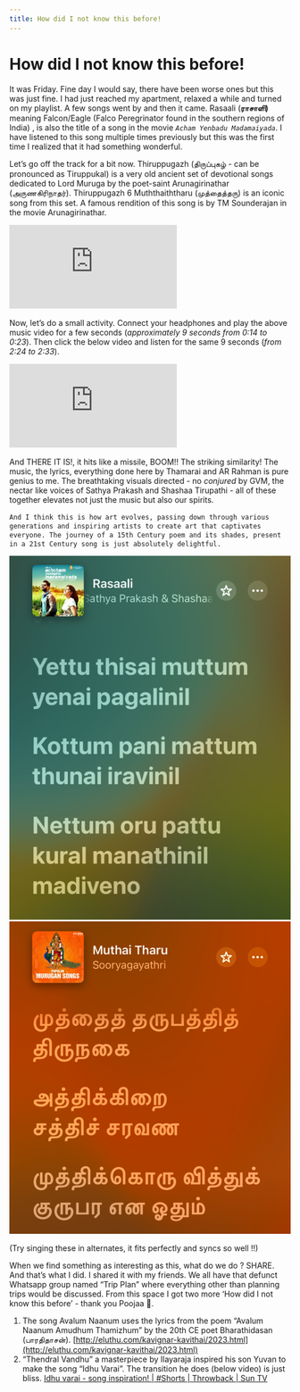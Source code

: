 ```yaml
---
title: How did I not know this before!
---
```


# How did I not know this before!

It was Friday. Fine day I would say, there have been worse ones but this was just fine. I had just reached my apartment, relaxed a while and turned on my playlist. A few songs went by and then it came. Rasaali (**ராசாளி)** meaning Falcon/Eagle (Falco Peregrinator found in the southern regions of India) , is also the title of a song in the movie *```Acham Yenbadu Madamaiyada```*. I have listened to this song multiple times previously but this was the first time I realized that it had something wonderful. 

Let’s go off the track for a bit now. Thiruppugazh (திருப்புகழ் - can be pronounced as Tiruppukal) is a very old ancient set of devotional songs dedicated to Lord Muruga by the poet-saint Arunagirinathar (அருணகிரிநாதர்). Thiruppugazh 6 Muththaiththaru (முத்தைத்தரு) is an iconic song from this set. A famous rendition of this song is by TM Sounderajan in the movie Arunagirinathar. 
<div class="videowrapper">
    <iframe  src="https://www.youtube-nocookie.com/embed/e3Sprso1bKQ?si=RIJW4bLFwIQDJWhK&amp;start=14" title="YouTube video player" frameborder="0" allow="accelerometer; autoplay; clipboard-write; encrypted-media; gyroscope; picture-in-picture; web-share" referrerpolicy="strict-origin-when-cross-origin" allowfullscreen></iframe>
</div>

Now, let’s do a small activity. Connect your headphones and play the above music video for a few seconds (*approximately 9 seconds from 0:14 to 0:23*). Then click the below video and listen for the same 9 seconds (*from 2:24 to 2:33*).

<div class="videowrapper">
    <iframe  src="https://www.youtube-nocookie.com/embed/QrLrsWwUp04?si=6zB65YVno5O3Q9-C&amp;start=144" title="YouTube video player" frameborder="0" allow="accelerometer; autoplay; clipboard-write; encrypted-media; gyroscope; picture-in-picture; web-share" referrerpolicy="strict-origin-when-cross-origin" allowfullscreen></iframe>
</div>

And THERE IT IS!, it hits like a missile, BOOM!! The striking similarity! The music, the lyrics, everything done here by Thamarai and AR Rahman is pure genius to me. The breathtaking visuals directed - no *conjured* by GVM, the nectar like voices of Sathya Prakash and Shashaa Tirupathi - all of these together elevates not just the music but also our spirits. 

```
And I think this is how art evolves, passing down through various generations and inspiring artists to create art that captivates everyone. The journey of a 15th Century poem and its shades, present in a 21st Century song is just absolutely delightful.
```

<div class="table-container">
    <img class="table-col" src="Rasaali.png" alt="Yethu thisai muttum yenai pagalinil Kottum pani mattum thunai iravinil Nettum oru pattu kural manathinil madiveno" >
    <img class="table-col" src="Muthaitharu.png" alt="Muthai tharubaththi thirunagai Aththikirai saththi saravana Mukththikoru viththu kurupara yena odhum" >
</div>

(Try singing these in alternates, it fits perfectly and syncs so well !!) 

When we find something as interesting as this, what do we do ? SHARE. And that’s what I did.  I shared it with my friends. We all have that defunct Whatsapp group named “Trip Plan” where everything other than planning trips would be discussed. From this space I got two more ‘How did I not know this before’ - thank you Poojaa 🥂. 

1. The song Avalum Naanum uses the lyrics from the poem “Avalum Naanum Amudhum Thamizhum” by the 20th CE poet Bharathidasan (பாரதிதாசன்).
[http://eluthu.com/kavignar-kavithai/2023.html](http://eluthu.com/kavignar-kavithai/2023.html)
2. “Thendral Vandhu” a masterpiece by Ilayaraja inspired his son Yuvan to make the song “Idhu Varai”. The transition he does (below video) is just bliss.
[Idhu varai - song inspiration! | #Shorts | Throwback | Sun TV](https://www.youtube.com/watch?v=JuczdpHeY2M)